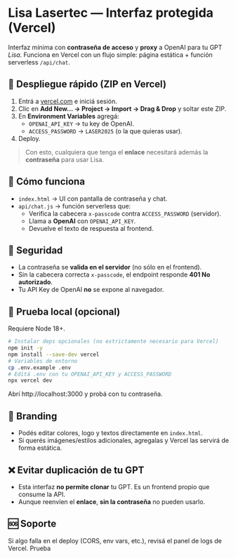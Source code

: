 # Lisa Lasertec — Interfaz protegida (Vercel)

Interfaz mínima con **contraseña de acceso** y **proxy** a OpenAI para tu GPT *Lisa*.
Funciona en Vercel con un flujo simple: página estática + función serverless `/api/chat`.

## 🚀 Despliegue rápido (ZIP en Vercel)
1. Entrá a [vercel.com](https://vercel.com) e iniciá sesión.
2. Clic en **Add New… → Project → Import → Drag & Drop** y soltar este ZIP.
3. En **Environment Variables** agregá:
   - `OPENAI_API_KEY` → tu key de OpenAI.
   - `ACCESS_PASSWORD` → `LASER2025` (o la que quieras usar).
4. Deploy.

> Con esto, cualquiera que tenga el **enlace** necesitará además la **contraseña** para usar Lisa.

## 🧩 Cómo funciona
- `index.html` → UI con pantalla de contraseña y chat.
- `api/chat.js` → función serverless que:
  - Verifica la cabecera `x-passcode` contra `ACCESS_PASSWORD` (servidor).
  - Llama a **OpenAI** con `OPENAI_API_KEY`.
  - Devuelve el texto de respuesta al frontend.

## 🔐 Seguridad
- La contraseña se **valida en el servidor** (no sólo en el frontend).
- Sin la cabecera correcta `x-passcode`, el endpoint responde **401 No autorizado**.
- Tu API Key de OpenAI **no** se expone al navegador.

## 🧪 Prueba local (opcional)
Requiere Node 18+.
```bash
# Instalar deps opcionales (no estrictamente necesario para Vercel)
npm init -y
npm install --save-dev vercel
# Variables de entorno
cp .env.example .env
# Editá .env con tu OPENAI_API_KEY y ACCESS_PASSWORD
npx vercel dev
```
Abrí http://localhost:3000 y probá con tu contraseña.

## 🎨 Branding
- Podés editar colores, logo y textos directamente en `index.html`.
- Si querés imágenes/estilos adicionales, agregalas y Vercel las servirá de forma estática.

## ❌ Evitar duplicación de tu GPT
- Esta interfaz **no permite clonar** tu GPT. Es un frontend propio que consume la API.
- Aunque reenvíen el **enlace**, **sin la contraseña** no pueden usarlo.

## 🆘 Soporte
Si algo falla en el deploy (CORS, env vars, etc.), revisá el panel de logs de Vercel.
Prueba
